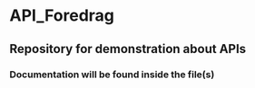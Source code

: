 # API_Foredrag
## Repository for demonstration about APIs

### Documentation will be found inside the file(s)
